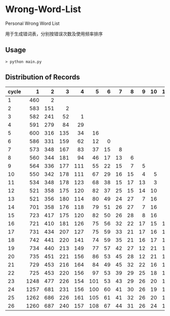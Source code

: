 # Wrong-Word-List

Personal Wrong Word List

用于生成错词表，分别按错误次数及使用频率排序

## Usage

```shell
> python main.py
```

## Distribution of Records

| cycle |    1 |    2 |    3 |    4 |    5 |    6 |    7 |    8 |    9 |   10 |   11 |   12 |   13 |   14 |   15 |   16 |
| :---- | ---: | ---: | ---: | ---: | ---: | ---: | ---: | ---: | ---: | ---: | ---: | ---: | ---: | ---: | ---: | ---: |
| 1     |  460 |    2 |      |      |      |      |      |      |      |      |      |      |      |      |      |      |
| 2     |  583 |  151 |    2 |      |      |      |      |      |      |      |      |      |      |      |      |      |
| 3     |  582 |  241 |   52 |    1 |      |      |      |      |      |      |      |      |      |      |      |      |
| 4     |  591 |  279 |   84 |   29 |      |      |      |      |      |      |      |      |      |      |      |      |
| 5     |  600 |  316 |  135 |   34 |   16 |      |      |      |      |      |      |      |      |      |      |      |
| 6     |  586 |  331 |  159 |   62 |   12 |    0 |      |      |      |      |      |      |      |      |      |      |
| 7     |  573 |  348 |  167 |   83 |   37 |   15 |    8 |      |      |      |      |      |      |      |      |      |
| 8     |  560 |  344 |  181 |   94 |   46 |   17 |   13 |    6 |      |      |      |      |      |      |      |      |
| 9     |  564 |  336 |  177 |  111 |   55 |   22 |   15 |    7 |    5 |      |      |      |      |      |      |      |
| 10    |  550 |  342 |  178 |  111 |   67 |   29 |   16 |   15 |    4 |    5 |      |      |      |      |      |      |
| 11    |  534 |  348 |  178 |  123 |   68 |   38 |   15 |   17 |   13 |    3 |    2 |      |      |      |      |      |
| 12    |  521 |  358 |  175 |  120 |   82 |   37 |   25 |   15 |   14 |   10 |    2 |    1 |      |      |      |      |
| 13    |  521 |  356 |  180 |  114 |   80 |   49 |   24 |   27 |    7 |   16 |    6 |    1 |      |      |      |      |
| 14    |  701 |  358 |  176 |  118 |   79 |   51 |   26 |   27 |    7 |   16 |    6 |    1 |      |      |      |      |
| 15    |  723 |  417 |  175 |  120 |   82 |   50 |   26 |   28 |    8 |   16 |    6 |    1 |      |      |      |      |
| 16    |  721 |  410 |  181 |  126 |   75 |   56 |   32 |   22 |   17 |   15 |   10 |    6 |      |      |      |      |
| 17    |  731 |  434 |  207 |  127 |   75 |   59 |   33 |   21 |   17 |   16 |   10 |    6 |      |      |      |      |
| 18    |  742 |  441 |  220 |  141 |   74 |   59 |   35 |   21 |   16 |   17 |   10 |    6 |      |      |      |      |
| 19    |  734 |  440 |  213 |  149 |   77 |   57 |   42 |   27 |   12 |   21 |   11 |    6 |    6 |      |      |      |
| 20    |  735 |  451 |  221 |  156 |   86 |   53 |   45 |   28 |   12 |   21 |   10 |    7 |    6 |      |      |      |
| 21    |  729 |  453 |  216 |  164 |   84 |   49 |   45 |   32 |   22 |   16 |   12 |    7 |    7 |    4 |      |      |
| 22    |  725 |  453 |  220 |  156 |   97 |   53 |   39 |   29 |   25 |   18 |   13 |   10 |    8 |    6 |    1 |      |
| 23    | 1248 |  477 |  226 |  154 |  101 |   53 |   43 |   29 |   26 |   20 |   12 |   11 |    8 |    6 |    1 |      |
| 24    | 1257 |  681 |  231 |  156 |  100 |   60 |   41 |   30 |   26 |   19 |   14 |   12 |    8 |    5 |    2 |      |
| 25    | 1262 |  686 |  226 |  161 |  105 |   61 |   41 |   32 |   26 |   20 |   13 |   13 |    8 |    5 |    2 |      |
| 26    | 1260 |  687 |  240 |  157 |  108 |   67 |   44 |   31 |   26 |   24 |   13 |   11 |   11 |    5 |    5 |    2 |
